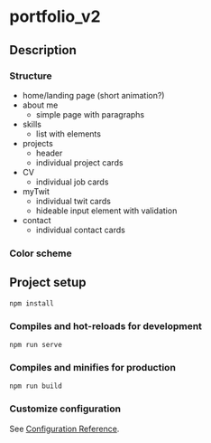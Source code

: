 # portfolio_v2

## Description

### Structure

-   home/landing page (short animation?)
-   about me
    -   simple page with paragraphs
-   skills
    -   list with elements
-   projects
    -   header
    -   individual project cards
-   CV
    -   individual job cards
-   myTwit
    -   individual twit cards
    -   hideable input element with validation
-   contact
    -   individual contact cards

### Color scheme

## Project setup

```
npm install
```

### Compiles and hot-reloads for development

```
npm run serve
```

### Compiles and minifies for production

```
npm run build
```

### Customize configuration

See [Configuration Reference](https://cli.vuejs.org/config/).
